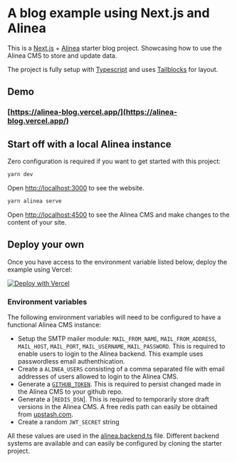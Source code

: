 # A blog example using Next.js and Alinea

This is a [Next.js](https://nextjs.org/) + [Alinea](https://alinea.sh/) starter blog project. Showcasing how to use the Alinea CMS to store and update data.

The project is fully setup with [Typescript](https://www.typescriptlang.org/) and uses [Tailblocks](https://tailblocks.cc/) for layout.

## Demo

### [https://alinea-blog.vercel.app/](https://alinea-blog.vercel.app/)

## Start off with a local Alinea instance

Zero configuration is required if you want to get started with this project:

```bash
yarn dev
```

Open [http://localhost:3000](http://localhost:3000) to see the website.

```bash
yarn alinea serve
```

Open [http://localhost:4500](http://localhost:4500) to see the Alinea CMS and make changes to the content of your site.

## Deploy your own

Once you have access to the environment variable listed below, deploy the example using Vercel:

[![Deploy with Vercel](https://vercel.com/button)](https://vercel.com/new/clone?repository-url=https%3A%2F%2Fgithub.com%2Fcodeurs%2Falinea-blog)

### Environment variables

The following environment variables will need to be configured to have a functional Alinea CMS instance:

- Setup the SMTP mailer module: `MAIL_FROM_NAME`, `MAIL_FROM_ADDRESS`, `MAIL_HOST`, `MAIL_PORT`, `MAIL_USERNAME`, `MAIL_PASSWORD`. This is required to enable users to login to the Alinea backend. This example uses passwordless email authenthication.
- Create a `ALINEA_USERS` consisting of a comma separated file with email addresses of users allowed to login to the Alinea CMS.
- Generate a [`GITHUB_TOKEN`](https://github.com/settings/tokens/new). This is required to persist changed made in the Alinea CMS to your github repo.
- Generate a [`REDIS_DSN`]. This is required to temporarily store draft versions in the Alinea CMS. A free redis path can easily be obtained from [upstash.com](https://upstash.com/).
- Create a random `JWT_SECRET` string

All these values are used in the [alinea.backend.ts](https://github.com/codeurs/alinea-blog/blob/master/alinea.backend.ts) file. Different backend systems are available and can easily be configured by cloning the starter project.
